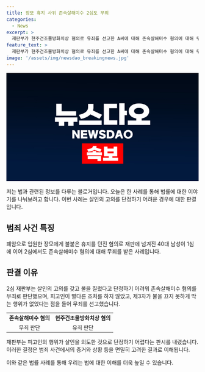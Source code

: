 ```yaml
---
title: 장모 휴지 사위 존속살해미수 2심도 무죄
categories:
  - News
excerpt: >
  재판부가 현주건조물방화치상 혐의로 유죄를 선고한 A씨에 대해 존속살해미수 혐의에 대해 무죄를 판단했다. A씨는 병원에서 장모에게 불을 붙인 혐의를 받았으나, 재판부는 살인의 고의를 단정하기 어렵다고 판시했다. 피해자를 살해하려 했다면 더 은밀한 방법을 선택했을 것이라는 이유 등을 들어 존속살해미수 혐의를 무죄로 판단했다. 2심 재판부도 방화 후 불을 빨리 번지도록 하는 행위나 불을 끄지 못하게 하는 조치를 하지 않았다는 이유로 무죄를 선고했다.
feature_text: >
  재판부가 현주건조물방화치상 혐의로 유죄를 선고한 A씨에 대해 존속살해미수 혐의에 대해 무죄를 판단했다. A씨는 병원에서 장모에게 불을 붙인 혐의를 받았으나, 재판부는 살인의 고의를 단정하기 어렵다고 판시했다. 피해자를 살해하려 했다면 더 은밀한 방법을 선택했을 것이라는 이유 등을 들어 존속살해미수 혐의를 무죄로 판단했다. 2심 재판부도 방화 후 불을 빨리 번지도록 하는 행위나 불을 끄지 못하게 하는 조치를 하지 않았다는 이유로 무죄를 선고했다.
image: '/assets/img/newsdao_breakingnews.jpg'
---
```


<p><img src="/assets/img/newsdao_breakingnews.jpg" alt="koreaapp 속보" /></p>

<p>저는 법과 관련된 정보를 다루는 블로거입니다. 오늘은 한 사례를 통해 법률에 대한 이야기를 나눠보려고 합니다. 이번 사례는 살인의 고의를 단정하기 어려운 경우에 대한 판결입니다.</p>

<h2 data-ke-size="size26">범죄 사건 특징</h2>

<p data-ke-size="size16">폐암으로 입원한 장모에게 불붙은 휴지를 던진 혐의로 재판에 넘겨진 40대 남성이 1심에 이어 2심에서도 존속살해미수 혐의에 대해 무죄를 받은 사례입니다.</p>

<h2 data-ke-size="size26">판결 이유</h2>

<p data-ke-size="size16">2심 재판부는 살인의 고의를 갖고 불을 질렀다고 단정하기 어려워 존속살해미수 혐의를 무죄로 판단했으며, 피고인이 별다른 조처를 하지 않았고, 제3자가 불을 끄지 못하게 막는 행위가 없었다는 점을 들어 무죄를 선고했습니다.</p>

<table>
  <tr>
    <td style="text-align: center; height: 17px;"><b>존속살해미수 혐의</b></td>
    <td style="text-align: center; height: 17px;"><b>현주건조물방화치상 혐의</b></td>
  </tr>
  <tr>
    <td style="text-align: center; height: 17px;">무죄 판단</td>
    <td style="text-align: center; height: 17px;">유죄 판단</td>
  </tr>
</table>

<p data-ke-size="size16">재판부는 피고인의 행위가 살인을 의도한 것으로 단정하기 어렵다는 판시를 내렸습니다. 이러한 결정은 범죄 사건에서의 증거와 상황 등을 면밀히 고려한 결과로 이해됩니다.</p>

<p>이와 같은 법률 사례를 통해 우리는 법에 대한 이해를 더욱 높일 수 있습니다.</p>


